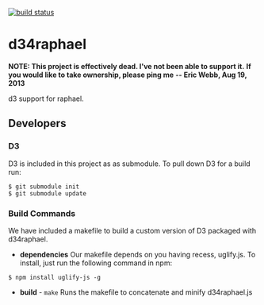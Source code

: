 [![build status](https://secure.travis-ci.org/mhemesath/d34raphael.png)](http://travis-ci.org/mhemesath/d34raphael)


d34raphael
==========

**NOTE: This project is effectively dead.  I've not been able to support it.**
**If you would like to take ownership, please ping me**
**-- Eric Webb, Aug 19, 2013**

d3 support for raphael.

Developers
----------
### D3 ###
D3 is included in this project as as submodule. To pull down D3 for a build run:

```
$ git submodule init
$ git submodule update
```

### Build Commands ###
We have included a makefile to build a custom version of D3 packaged with d34raphael. 

+ **dependencies**
Our makefile depends on you having recess, uglify.js. To install, just run the following command in npm:

```
$ npm install uglify-js -g
```

+ **build** - `make`
Runs the  makefile to concatenate and minify d34raphael.js
